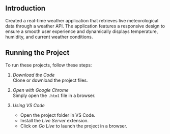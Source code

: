 ## Introduction

Created a real-time weather application that retrieves live meteorological data through a weather API. The application features a responsive design to ensure a smooth user experience and dynamically displays temperature, humidity, and current weather conditions.

## Running the Project

To run these projects, follow these steps:

1. *Download the Code*  
   Clone or download the project files.

2. *Open with Google Chrome*  
   Simply open the `.html` file in a browser.

3. *Using VS Code*
   - Open the project folder in VS Code.  
   - Install the *Live Server* extension.  
   - Click on *Go Live* to launch the project in a browser.
